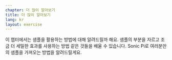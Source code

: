 ```yaml
---
chapter: 더 많이 알아보기
title: 더 많이 알아보기
lang: kr
layout: exercise
---
```


이 챕터에서는 샘플을 활용하는 방법에 대해 알려드릴까 해요. 샘플의 부분을 자르고 조금 더 세밀한 효과를 사용하는 방법 같은 것들을 배울 수 있습니다. Sonic Pi로 여러분만의 샘플을 가져오는 방법을 알려드릴게요. 
